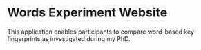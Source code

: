 # Words Experiment Website

This application enables participants to compare word-based key fingerprints as investigated during my PhD.
